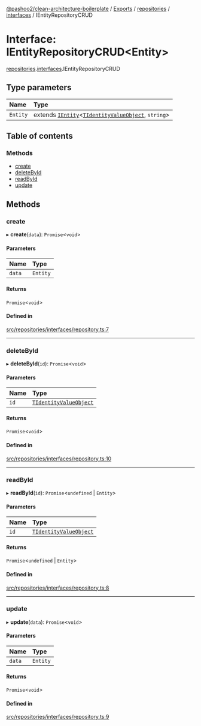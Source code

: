 [@pashoo2/clean-architecture-boilerplate](../README.md) / [Exports](../modules.md) / [repositories](../modules/repositories.md) / [interfaces](../modules/repositories.interfaces.md) / IEntityRepositoryCRUD

# Interface: IEntityRepositoryCRUD<Entity\>

[repositories](../modules/repositories.md).[interfaces](../modules/repositories.interfaces.md).IEntityRepositoryCRUD

## Type parameters

| Name | Type |
| :------ | :------ |
| `Entity` | extends [`IEntity`](entities.interfaces.ientity.md)<[`TIdentityValueObject`](../modules/valueobject.interfaces.md#tidentityvalueobject), `string`\> |

## Table of contents

### Methods

- [create](repositories.interfaces.ientityrepositorycrud.md#create)
- [deleteById](repositories.interfaces.ientityrepositorycrud.md#deletebyid)
- [readById](repositories.interfaces.ientityrepositorycrud.md#readbyid)
- [update](repositories.interfaces.ientityrepositorycrud.md#update)

## Methods

### create

▸ **create**(`data`): `Promise`<`void`\>

#### Parameters

| Name | Type |
| :------ | :------ |
| `data` | `Entity` |

#### Returns

`Promise`<`void`\>

#### Defined in

[src/repositories/interfaces/repository.ts:7](https://github.com/pashoo2/clean-architecture-boilerplate/blob/5d0a725/src/repositories/interfaces/repository.ts#L7)

___

### deleteById

▸ **deleteById**(`id`): `Promise`<`void`\>

#### Parameters

| Name | Type |
| :------ | :------ |
| `id` | [`TIdentityValueObject`](../modules/valueobject.interfaces.md#tidentityvalueobject) |

#### Returns

`Promise`<`void`\>

#### Defined in

[src/repositories/interfaces/repository.ts:10](https://github.com/pashoo2/clean-architecture-boilerplate/blob/5d0a725/src/repositories/interfaces/repository.ts#L10)

___

### readById

▸ **readById**(`id`): `Promise`<`undefined` \| `Entity`\>

#### Parameters

| Name | Type |
| :------ | :------ |
| `id` | [`TIdentityValueObject`](../modules/valueobject.interfaces.md#tidentityvalueobject) |

#### Returns

`Promise`<`undefined` \| `Entity`\>

#### Defined in

[src/repositories/interfaces/repository.ts:8](https://github.com/pashoo2/clean-architecture-boilerplate/blob/5d0a725/src/repositories/interfaces/repository.ts#L8)

___

### update

▸ **update**(`data`): `Promise`<`void`\>

#### Parameters

| Name | Type |
| :------ | :------ |
| `data` | `Entity` |

#### Returns

`Promise`<`void`\>

#### Defined in

[src/repositories/interfaces/repository.ts:9](https://github.com/pashoo2/clean-architecture-boilerplate/blob/5d0a725/src/repositories/interfaces/repository.ts#L9)
